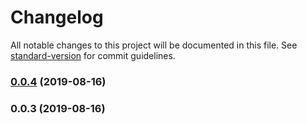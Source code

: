 # Changelog

All notable changes to this project will be documented in this file. See [standard-version](https://github.com/conventional-changelog/standard-version) for commit guidelines.

### [0.0.4](https://github.com/mitevpi/algos/compare/v0.0.3...v0.0.4) (2019-08-16)

### 0.0.3 (2019-08-16)
